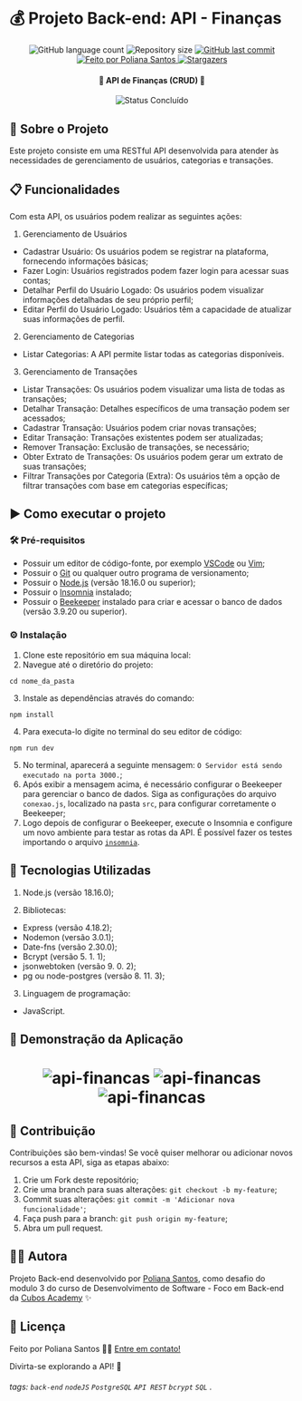 # 💰 Projeto Back-end: API - Finanças

<p align="center">
  <img alt="GitHub language count" src="https://img.shields.io/github/languages/count/polianams/api-financas?color=%2304D361">

  <img alt="Repository size" src="https://img.shields.io/github/repo-size/polianams/api-financas">
  
  <a href="https://github.com/polianams/api-financas/commits/master">
    <img alt="GitHub last commit" src="https://img.shields.io/github/last-commit/polianams/api-financas">
  </a>
  
   <a href="https://www.linkedin.com/in/polianams/">
    <img alt="Feito por Poliana Santos" src="https://img.shields.io/badge/feito-por%20Poliana%20Santos-D818A5">
   </a>
   
   <a href="https://github.com/polianams/api-financas/stargazers">
    <img alt="Stargazers" src="https://img.shields.io/github/stars/polianams/api-financas?style=social">
  </a>
</p>

<h4 align=center> 
	🚧 API de Finanças (CRUD) 🚧
</h4>

<p align="center">
	<img alt="Status Concluído" src="https://img.shields.io/badge/STATUS-CONCLU%C3%8DDO-brightgreen">
</p>

## 📝 Sobre o Projeto

Este projeto consiste em uma RESTful API desenvolvida para atender às necessidades de gerenciamento de usuários, categorias e transações.

## 📋 Funcionalidades

Com esta API, os usuários podem realizar as seguintes ações:

1. Gerenciamento de Usuários
- Cadastrar Usuário: Os usuários podem se registrar na plataforma, fornecendo informações básicas;
- Fazer Login: Usuários registrados podem fazer login para acessar suas contas;
- Detalhar Perfil do Usuário Logado: Os usuários podem visualizar informações detalhadas de seu próprio perfil;
- Editar Perfil do Usuário Logado: Usuários têm a capacidade de atualizar suas informações de perfil.

2. Gerenciamento de Categorias
- Listar Categorias: A API permite listar todas as categorias disponíveis.

3. Gerenciamento de Transações
- Listar Transações: Os usuários podem visualizar uma lista de todas as transações;
- Detalhar Transação: Detalhes específicos de uma transação podem ser acessados;
- Cadastrar Transação: Usuários podem criar novas transações;
- Editar Transação: Transações existentes podem ser atualizadas;
- Remover Transação: Exclusão de transações, se necessário;
- Obter Extrato de Transações: Os usuários podem gerar um extrato de suas transações;
- Filtrar Transações por Categoria (Extra): Os usuários têm a opção de filtrar transações com base em categorias específicas;

## ▶️ Como executar o projeto

### 🛠️ Pré-requisitos

- Possuir um editor de código-fonte, por exemplo [VSCode](https://code.visualstudio.com/download) ou [Vim](https://www.vim.org/download.php);
- Possuir o [Git](https://git-scm.com/downloads) ou qualquer outro programa de versionamento;
- Possuir o [Node.js](https://nodejs.org/en/download/current) (versão 18.16.0 ou superior);
- Possuir o [Insomnia](https://insomnia.rest/download) instalado;
- Possuir o [Beekeeper](https://www.beekeeperstudio.io/) instalado para criar e acessar o banco de dados (versão 3.9.20 ou superior).

### ⚙️ Instalação

1. Clone este repositório em sua máquina local:
2. Navegue até o diretório do projeto: 
```
cd nome_da_pasta
```
3. Instale as dependências através do comando: 
```
npm install
```
4. Para executa-lo digite no terminal do seu editor de código: 
```
npm run dev
```
5. No terminal, aparecerá a seguinte mensagem: `O Servidor está sendo executado na porta 3000.`;
6. Após exibir a mensagem acima, é necessário configurar o Beekeeper para gerenciar o banco de dados. Siga as configurações do arquivo `conexao.js`, localizado na pasta `src`, para configurar corretamente o Beekeeper;
7. Logo depois de configurar o Beekeeper, execute o Insomnia e configure um novo ambiente para testar as rotas da API. É possível fazer os testes importando o arquivo [`insomnia`](https://github.com/polianams/api-financas/blob/master/insomnia).

## 🚀 Tecnologias Utilizadas

1. Node.js (versão 18.16.0);
   
2. Bibliotecas:
- Express (versão 4.18.2);
- Nodemon (versão 3.0.1);
- Date-fns (versão 2.30.0);
- Bcrypt (versão 5. 1. 1);
- jsonwebtoken (versão 9. 0. 2);
- pg ou node-postgres (versão 8. 11. 3);
  
3. Linguagem de programação:
- JavaScript.

## 🎲 Demonstração da Aplicação

<h1 align="center">
    <img alt="api-financas" title="api-financas" src="assets/api-financas-1.gif" />
    <img alt="api-financas" title="api-financas" src="assets/api-financas-2.gif" />
    <img alt="api-financas" title="api-financas" src="assets/api-financas-3.gif" />
</h1>

## 🤝 Contribuição

Contribuições são bem-vindas! Se você quiser melhorar ou adicionar novos recursos a esta API, siga as etapas abaixo:

1. Crie um Fork deste repositório;
2. Crie uma branch para suas alterações: `git checkout -b my-feature`;
3. Commit suas alterações: `git commit -m 'Adicionar nova funcionalidade'`;
4. Faça push para a branch: `git push origin my-feature`;
5. Abra um pull request.

## 🧙‍♂️ Autora

Projeto Back-end desenvolvido por [Poliana Santos](https://www.linkedin.com/in/polianams/), como desafio do modulo 3 do curso de Desenvolvimento de Software - Foco em Back-end da [Cubos Academy](https://cubos.academy/) ✨

## 📝 Licença

Feito por Poliana Santos 👋🏽 [Entre em contato!](https://www.linkedin.com/in/polianams/)

Divirta-se explorando a API! 🌟

###### tags: `back-end` `nodeJS` `PostgreSQL` `API REST` `bcrypt` `SQL` .
